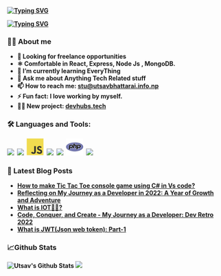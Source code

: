 <b>

<p align="center">

[![Typing SVG](https://readme-typing-svg.demolab.com?font=Fira+Code&size=20&pause=&color=E9E9E9&center=true&vCenter=true&width=1040&repeat=false&height=20&lines=Hello+%F0%9F%91%8B+I'm+Utsav+Bhattarai)](https://git.io/typing-svg) 
	
[![Typing SVG](https://readme-typing-svg.demolab.com?font=Fira+Code&size=20&pause=&color=7cebf5&center=true&vCenter=true&width=1040&height=20&lines=Full+Stack+Developer;Blogger;Student)](https://git.io/typing-svg)
	
</p>


 <!-- <a href="https://app.daily.dev/Utsav"><img align="right" src="https://api.daily.dev/devcards/3c54f7fc9fb04cb6a371de8eb8988886.png?r=q4q" width="200" alt="Utsav bhattarai's Dev Card"/></a> -->
### 👨‍💻 About me

- 🔭 Looking for freelance opportunities
- ⚛️ Comfortable in React, Express, Node Js , MongoDB.
- 🌱 I’m currently learning EveryThing
- 💬 Ask me about Anything Tech Related stuff
- 📫 How to reach me: stu@utsavbhattarai.info.np <br>
- ⚡ Fun fact: I love working by myself.
- 👨‍💻 New project: [devhubs.tech](https://devhubs.tech)
	
### 🛠 Languages and Tools:

<span><img src="https://cdn.jsdelivr.net/gh/devicons/devicon@latest/icons/html5/html5-plain.svg" width="40px"></span>&nbsp;
<span><img src="https://cdn.jsdelivr.net/gh/devicons/devicon@latest/icons/css3/css3-plain.svg" width="40px"></span>&nbsp;
<span><img src="https://raw.githubusercontent.com/devicons/devicon/master/icons/javascript/javascript-original.svg" width="40px"></span>&nbsp;
<span><img src="https://cdn.jsdelivr.net/gh/devicons/devicon@latest/icons/react/react-original.svg" width="40px"></span>&nbsp;
<span><img src="https://cdn.jsdelivr.net/gh/devicons/devicon@latest/icons/nodejs/nodejs-plain.svg" width="40px"></span>&nbsp;
<span><img src="https://raw.githubusercontent.com/devicons/devicon/master/icons/php/php-original.svg" width="40px"></span>&nbsp;
<span><img src="https://www.vectorlogo.zone/logos/mongodb/mongodb-icon.svg" width="40px"></span>&nbsp;


<h3>📕 Latest Blog Posts</h3>

<!-- BLOG-POST-LIST:START -->
- [How to make Tic Tac Toe console game using C# in Vs code?](https://blog.utsavbhattarai.info.np/how-to-make-tic-tac-toe-console-game-using-c-in-vs-code)
- [Reflecting on My Journey as a Developer in 2022: A Year of Growth and Adventure](https://blog.utsavbhattarai.info.np/reflecting-on-my-journey-as-a-developer-in-2022-a-year-of-growth-and-adventure)
- [What is IOT👨‍💻?](https://blog.utsavbhattarai.info.np/what-is-iot)
- [Code, Conquer, and Create - My Journey as a Developer: Dev Retro 2022](https://blog.utsavbhattarai.info.np/code-conquer-and-create-my-journey-as-a-developer-dev-retro-2022)
- [What is JWT&lpar;Json web token&rpar;: Part-1](https://blog.utsavbhattarai.info.np/what-is-jwtjson-web-token-part-1)
<!-- BLOG-POST-LIST:END -->


### 📈Github Stats
<img alt="Utsav's Github Stats" src="https://github-readme-stats.vercel.app/api/?username=utsavbhattarai007&show_icons=true&count_private=true&theme=react&bg_color=1F222E&title_color=7cebf5&icon_color=2d7de4&border_color=7cebf5&border_radius=10"/>
<img src="https://github-readme-stats.vercel.app/api/top-langs/?username=utsavbhattarai007&theme=react&layout=compact&border_color=7cebf5&border_radius=10" width="35%" />
 <br/>
 </br>
